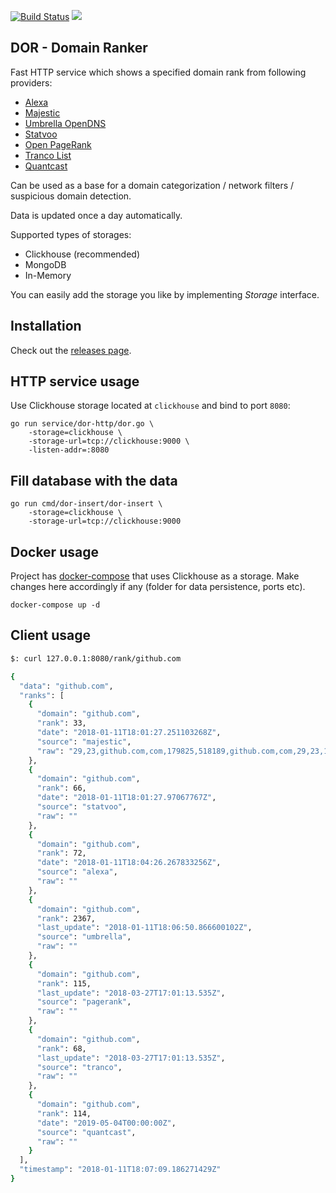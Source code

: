 [![Build Status](https://travis-ci.org/ilyaglow/dor.svg?branch=master)](https://travis-ci.org/ilyaglow/dor)
[![](https://godoc.org/github.com/ilyaglow/dor?status.svg)](http://godoc.org/github.com/ilyaglow/dor)

DOR - Domain Ranker
-------------------

Fast HTTP service which shows a specified domain rank from following providers:
- [Alexa](https://www.alexa.com/topsites)
- [Majestic](https://blog.majestic.com/development/alexa-top-1-million-sites-retired-heres-majestic-million/)
- [Umbrella OpenDNS](https://umbrella.cisco.com/blog/2016/12/14/cisco-umbrella-1-million/)
- [Statvoo](https://statvoo.com/top/sites)
- [Open PageRank](https://www.domcop.com/top-10-million-domains)
- [Tranco List](https://tranco-list.eu/)
- [Quantcast](https://www.quantcast.com/top-sites/)

Can be used as a base for a domain categorization / network filters /
suspicious domain detection.

Data is updated once a day automatically.

Supported types of storages:
* Clickhouse (recommended)
* MongoDB
* In-Memory

You can easily add the storage you like by implementing _Storage_ interface.

## Installation

Check out the [releases page](https://github.com/ilyaglow/dor/releases).

## HTTP service usage

Use Clickhouse storage located at `clickhouse` and bind to port `8080`:
```
go run service/dor-http/dor.go \
    -storage=clickhouse \
    -storage-url=tcp://clickhouse:9000 \
    -listen-addr=:8080
```

## Fill database with the data

```
go run cmd/dor-insert/dor-insert \
    -storage=clickhouse \
    -storage-url=tcp://clickhouse:9000
```

## Docker usage

Project has [docker-compose](docker-compose.yml) that uses Clickhouse as a
storage. Make changes here accordingly if any (folder for data persistence,
ports etc).

```
docker-compose up -d
```


## Client usage

```sh
$: curl 127.0.0.1:8080/rank/github.com

{
  "data": "github.com",
  "ranks": [
    {
      "domain": "github.com",
      "rank": 33,
      "date": "2018-01-11T18:01:27.251103268Z",
      "source": "majestic",
      "raw": "29,23,github.com,com,179825,518189,github.com,com,29,23,179994,518726"
    },
    {
      "domain": "github.com",
      "rank": 66,
      "date": "2018-01-11T18:01:27.97067767Z",
      "source": "statvoo",
      "raw": ""
    },
    {
      "domain": "github.com",
      "rank": 72,
      "date": "2018-01-11T18:04:26.267833256Z",
      "source": "alexa",
      "raw": ""
    },
    {
      "domain": "github.com",
      "rank": 2367,
      "last_update": "2018-01-11T18:06:50.866600102Z",
      "source": "umbrella",
      "raw": ""
    },
    {
      "domain": "github.com",
      "rank": 115,
      "last_update": "2018-03-27T17:01:13.535Z",
      "source": "pagerank",
      "raw": ""
    },
    {
      "domain": "github.com",
      "rank": 68,
      "last_update": "2018-03-27T17:01:13.535Z",
      "source": "tranco",
      "raw": ""
    },
    {
      "domain": "github.com",
      "rank": 114,
      "date": "2019-05-04T00:00:00Z",
      "source": "quantcast",
      "raw": ""
    }
  ],
  "timestamp": "2018-01-11T18:07:09.186271429Z"
}
```
